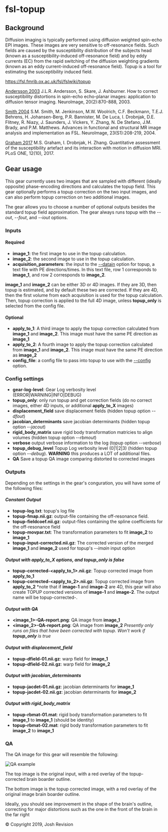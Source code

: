 # fsl-topup

## Background
Diffusion imaging is typically performed using diffusion weighted spin-echo EPI images. These images are very sensitive to off-resonance fields. Such fields are caused by the susceptibility distribution of the subjects head (known as a susceptibility-induced off-resonance field) and by eddy currents (EC) from the rapid switching of the diffusion weighting gradients (known as an eddy current-induced off-resonance field). Topup is a tool for estimating the susceptibility induced field.

https://fsl.fmrib.ox.ac.uk/fsl/fslwiki/topup

[Andersson 2003](https://www.ncbi.nlm.nih.gov/pubmed/14568458) J.L.R. Andersson, S. Skare, J. Ashburner. How to correct susceptibility distortions in spin-echo echo-planar images: application to diffusion tensor imaging. NeuroImage, 20(2):870-888, 2003.

[Smith 2004](https://www.ncbi.nlm.nih.gov/pubmed/15501092) S.M. Smith, M. Jenkinson, M.W. Woolrich, C.F. Beckmann, T.E.J. Behrens, H. Johansen-Berg, P.R. Bannister, M. De Luca, I. Drobnjak, D.E. Flitney, R. Niazy, J. Saunders, J. Vickers, Y. Zhang, N. De Stefano, J.M. Brady, and P.M. Matthews. Advances in functional and structural MR image analysis and implementation as FSL. NeuroImage, 23(S1):208-219, 2004.

[Graham 2017](https://www.ncbi.nlm.nih.gov/pubmed/28968429) M.S. Graham, I. Drobnjak, H. Zhang. Quantitative assessment of the susceptibility artefact and its interaction with motion in diffusion MRI. PLoS ONE, 12(10), 2017.

## Gear usage
This gear currently uses two images that are sampled with different (ideally opposite) phase-encoding directions and calculates the topup field.  This gear optionally performs a topup correction on the two input images, and can also perform topup correction on two additional images.

The gear allows you to choose a number of optional outputs besides the standard topup field approximation.
The gear always runs topup with the *--out*, *--fout*, and *--iout* options.

### Inputs

#### Required
* **image_1**: the first image to use in the topup calculation.
* **image_2**: the second image to use in the topup calculation.
* **acquisition_parameters**: the input to the [--datain](https://fsl.fmrib.ox.ac.uk/fsl/fslwiki/topup/TopupUsersGuide#A--datain) option for topup, a text file with PE directions/times.  In this text file, row 1 corresponds to **image_1**, and row 2 corresponds to **image_2**.

**image_1** and **image_2** can be either 3D or 4D images.  If they are 3D, then topup is estimated, and by default these two are corrected.  If they are 4D, then the first volume from each acquisition is used for the topup calculation.  Then, topup correction is applied to the full 4D image, unless **topup_only** is selected from the config file.


#### Optional
* **apply_to_1**: A third image to apply the topup correction calculated from **image_1** and **image_2**.  This image must have the same PE direction as **image_1**
* **apply_to_2**: A fourth image to apply the topup correction calculated from **image_1** and **image_2**.  This image must have the same PE direction as **image_2**
* **config_file**: a config file to pass into topup to use with the [--config](https://fsl.fmrib.ox.ac.uk/fsl/fslwiki/topup/TopupUsersGuide#Configuration_files) option.

### Config settings
* **gear-log-level**: Gear Log verbosity level (ERROR|WARNING|INFO|DEBUG)
* **topup_only**: only run topup and get correction fields (do no correct images, either 4D inputs, or additional **apply_to_X** images)
* **displacement_field** save displacement fields (hidden topup option *--dfout*)
* **jacobian_determinants** save jacobian determinants (hidden topup option *--jacout*)
* **rigid_body_matrix** save rigid body transformation matricies to align volumes (hidden topup option *--rbmout*)
* **verbose** output verbose information to the log (topup option *--verbose*)
* **topup_debug_level** Topup Log verbosity level (0|1|2|3) (hidden topup option *--debug*).  **WARNING** this produces a LOT of additional files.
* **QA** Save a topup QA image comparing distorted to corrected images



### Outputs

Depending on the settings in the gear's conguration, you will have some of the following files:


#### *Constant Output*
* **topup-log.txt**: topup's log file
* **topup-fmap.nii.gz**: output-file containing the off-resonance field.
* **topup-fieldcoef.nii.gz**: output-files containing the spline coefficients for the off-resonance field
* **topup-movpar.txt**: The transformation parameters to fit **image_2** to **image_1**
* **topup-input-corrected.nii.gz**: The corrected version of the merged **image_1** and **image_2** used for topup's *--imain* input option


#### *Output with **apply_to_X** options, and **topup_only** is false*
* **topup-corrected-<apply_to_1>.nii.gz**: Topup corrected image from **apply_to_1**
* **topup-corrected-<apply_to_2>.nii.gz**: Topup corrected image from **apply_to_2**
*note that if **image-1** and **image-2** are 4D, this gear will also create TOPUP corrected versions of **image-1** and **image-2**.  The output name will be topup-corrected-<image-1>.


#### *Output with **QA***
* **<image_1>-QA-report.png**: QA image from **image_1**
* **<image_2>-QA-report.png**: QA image from **image_2**
*Presently only runs on files that have been corrected with topup.  Won't work if **topup_only** is true*


#### *Output with **displacement_field***
* **topup-dfield-01.nii.gz**: warp field for **image_1**
* **topup-dfield-02.nii.gz**: warp field for **image_2**


#### *Output with **jacobian_determinants***
* **topup-jacdet-01.nii.gz**: jacobian determinants for **image_1**
* **topup-jacdet-02.nii.gz**: jacobian determinants for **image_2**


#### *Output with **rigid_body_matrix***
* **topup-rbmat-01.mat**: rigid body transformation parameters to fit **image_1** to **image_1** (should be identity)
* **topup-rbmat-02.mat**: rigid body transformation parameters to fit **image_2** to **image_1**



### QA

The QA image for this gear will resemble the following:

![QA example](https://github.com/flywheel-apps/fsl-topup/blob/parker-dev/QA/nodif_QA_report.png "QA example")

The top image is the original input, with a red overlay of the topup-corrected brain boarder outline.

The bottom image is the topup corrected image, with a red overlay of the original image brain boarder outline.

Ideally, you should see improvement in the shape of the brain's outline, correcting for major distortions such as the one in the front of the brain in the far right

© Copyright 2019, Josh Revision